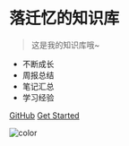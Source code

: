 # 落迁忆的知识库

> 这是我的知识库哦~

- 不断成长
- 周报总结
- 笔记汇总
- 学习经验

[GitHub](https://github.com/luoqianyi)
[Get Started](/readme)

![color](#B8FCC2)

